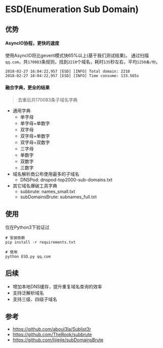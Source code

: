 # ESD(Enumeration Sub Domain)

## 优势
#### AsyncIO协程，更快的速度
使用AsyncIO将比gevent模式快65%以上(基于我们测试结果)。
通过扫描`qq.com`，共`170083`条规则，找到`2210`个域名，耗时`135`秒左右，平均`1250条/秒`。
```
2018-02-27 16:04:22,957 [ESD] [INFO] Total domain: 2210
2018-02-27 16:04:22,957 [ESD] [INFO] Time consume: 133.565s
```

#### 融合字典，更全的结果
> 去重后共170083条子域名字典

- 通用字典
    - 单字母
    - 单字母+单数字
    - 双字母
    - 双字母+单数字
    - 双字母+双数字
    - 三字母
    - 单数字
    - 双数字
    - 三数字
- 域名解析商公布使用最多的子域名
    - DNSPod: dnspod-top2000-sub-domains.txt
- 其它域名爆破工具字典
    - subbrute: names_small.txt
    - subDomainsBrute: subnames_full.txt

## 使用
仅在Python3下验证过
```
# 安装依赖
pip install -r requirements.txt

# 使用
python ESD.py qq.com
```

## 后续
- 增加本地DNS缓存，提升重复域名查询的效率
- 支持泛解析域名
- 支持三级、四级子域名

## 参考
- https://github.com/aboul3la/Sublist3r
- https://github.com/TheRook/subbrute
- https://github.com/lijiejie/subDomainsBrute

